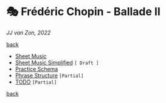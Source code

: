 🎭  Frédéric Chopin - Ballade Ⅱ
================================

*JJ van Zon, 2022*

[back](../README.md)

- [Sheet Music](sheet-music/README.md)
- [Sheet Music Simplified](sheet-music-simplified/README.md) `[ Draft ]`
- [Practice Schema](chopin-ballade-2-practice-schema.md)
- [Phrase Structure](chopin-ballade-2-phrase-structure.md) `[Partial]`
- [TODO](chopin-ballade-2-todo.md) `[Partial]`

[back](../README.md)